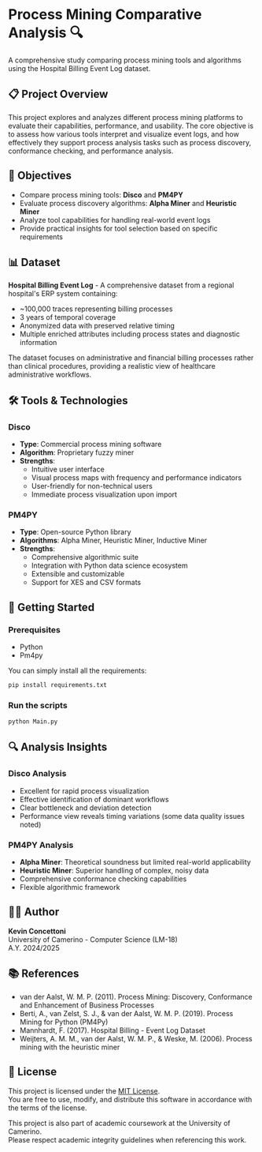 # Process Mining Comparative Analysis 🔍

A comprehensive study comparing process mining tools and algorithms using the Hospital Billing Event Log dataset.

## 📋 Project Overview

This project explores and analyzes different process mining platforms to evaluate their capabilities, performance, and usability. The core objective is to assess how various tools interpret and visualize event logs, and how effectively they support process analysis tasks such as process discovery, conformance checking, and performance analysis.

## 🎯 Objectives

- Compare process mining tools: **Disco** and **PM4PY**
- Evaluate process discovery algorithms: **Alpha Miner** and **Heuristic Miner**
- Analyze tool capabilities for handling real-world event logs
- Provide practical insights for tool selection based on specific requirements

## 📊 Dataset

**Hospital Billing Event Log** - A comprehensive dataset from a regional hospital's ERP system containing:
- ~100,000 traces representing billing processes
- 3 years of temporal coverage
- Anonymized data with preserved relative timing
- Multiple enriched attributes including process states and diagnostic information

The dataset focuses on administrative and financial billing processes rather than clinical procedures, providing a realistic view of healthcare administrative workflows.

## 🛠️ Tools & Technologies

### Disco
- **Type**: Commercial process mining software
- **Algorithm**: Proprietary fuzzy miner
- **Strengths**: 
  - Intuitive user interface
  - Visual process maps with frequency and performance indicators
  - User-friendly for non-technical users
  - Immediate process visualization upon import

### PM4PY
- **Type**: Open-source Python library
- **Algorithms**: Alpha Miner, Heuristic Miner, Inductive Miner
- **Strengths**:
  - Comprehensive algorithmic suite
  - Integration with Python data science ecosystem
  - Extensible and customizable
  - Support for XES and CSV formats

## 🚀 Getting Started

### Prerequisites

- Python
- Pm4py

You can simply install all the requirements:

```bash
pip install requirements.txt
```
### Run the scripts

```bash
python Main.py
```

## 🔍 Analysis Insights

### Disco Analysis
- Excellent for rapid process visualization
- Effective identification of dominant workflows
- Clear bottleneck and deviation detection
- Performance view reveals timing variations (some data quality issues noted)

### PM4PY Analysis
- **Alpha Miner**: Theoretical soundness but limited real-world applicability
- **Heuristic Miner**: Superior handling of complex, noisy data
- Comprehensive conformance checking capabilities
- Flexible algorithmic framework

## 👨‍💼 Author

**Kevin Concettoni**   
University of Camerino - Computer Science (LM-18)  
A.Y. 2024/2025  

## 📚 References

- van der Aalst, W. M. P. (2011). Process Mining: Discovery, Conformance and Enhancement of Business Processes
- Berti, A., van Zelst, S. J., & van der Aalst, W. M. P. (2019). Process Mining for Python (PM4Py)
- Mannhardt, F. (2017). Hospital Billing - Event Log Dataset
- Weijters, A. M. M., van der Aalst, W. M. P., & Weske, M. (2006). Process mining with the heuristic miner

## 📄 License

This project is licensed under the [MIT License](LICENSE).  
You are free to use, modify, and distribute this software in accordance with the terms of the license.

This project is also part of academic coursework at the University of Camerino.  
Please respect academic integrity guidelines when referencing this work.
